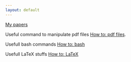 ```yaml
---
layout: default
---
```


[My papers](./page_papers.html)

Useful command to manipulate pdf files [How to: pdf files](./page_pdf.html).

Usefull bash commands [How to: bash](./page_bash.html)

Usefull LaTeX stuffs [How to: LaTeX](./page_latex.html)




